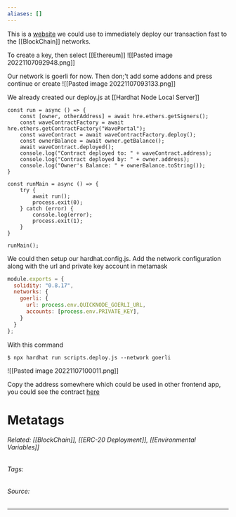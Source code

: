 ```yaml
---
aliases: []
---
```

This is a [website](www.quicknode.com) we could use to immediately deploy our transaction fast to the [[BlockChain]] networks.

To create a key, then select [[Ethereum]]
![[Pasted image 20221107092948.png]]

Our network is goerli for now. Then don;'t add some addons and press continue or create
![[Pasted image 20221107093133.png]]

We already created our deploy.js at [[Hardhat Node Local Server]]
```solidity
const run = async () => {
    const [owner, otherAddress] = await hre.ethers.getSigners();
    const waveContractFactory = await hre.ethers.getContractFactory("WavePortal");
    const waveContract = await waveContractFactory.deploy();
    const ownerBalance = await owner.getBalance();
    await waveContract.deployed();
    console.log("Contract deployed to: " + waveContract.address);
    console.log("Contract deployed by: " + owner.address);
	console.log("Owner's Balance: " + ownerBalance.toString());
}

const runMain = async () => {
    try {
        await run();
        process.exit(0);
    } catch (error) {
        console.log(error);
        process.exit(1);
    }
}

runMain();
```

We could then setup our hardhat.config.js. Add the network configuration along with the url and private key account in metamask
```js
module.exports = {
  solidity: "0.8.17",
  networks: {
    goerli: {
      url: process.env.QUICKNODE_GOERLI_URL,
      accounts: [process.env.PRIVATE_KEY],
    }
  }
};
```

With this command
```shell
$ npx hardhat run scripts.deploy.js --network goerli
```

![[Pasted image 20221107100011.png]]

Copy the address somewhere which could be used in other frontend app, you could see the contract [here](https://goerli.etherscan.io/address/0xC01966CDABd824fFF06AFbA2f50C64d47F9fDef8)

# Metatags
###### Related: [[BlockChain]], [[ERC-20 Deployment]], [[Environmental Variables]]
###### Tags: 
###### Source: 

---